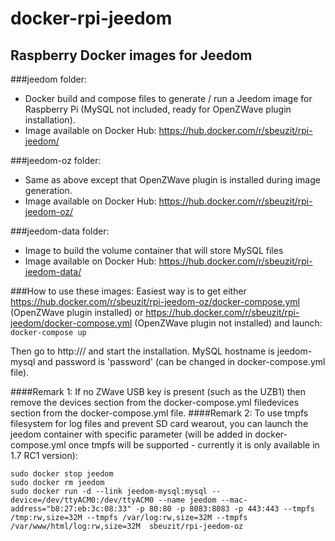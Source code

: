 # docker-rpi-jeedom
## Raspberry Docker images for Jeedom

###jeedom folder:
* Docker build and compose files to generate / run a Jeedom image for Raspberry Pi
(MySQL not included, ready for OpenZWave plugin installation).
* Image available on Docker Hub: https://hub.docker.com/r/sbeuzit/rpi-jeedom/

###jeedom-oz folder:
* Same as above except that OpenZWave plugin is installed during image generation.
* Image available on Docker Hub: https://hub.docker.com/r/sbeuzit/rpi-jeedom-oz/

###jeedom-data folder:
* Image to build the volume container that will store MySQL files
* Image available on Docker Hub: https://hub.docker.com/r/sbeuzit/rpi-jeedom-data/



###How to use these images:
Easiest way is to get either https://hub.docker.com/r/sbeuzit/rpi-jeedom-oz/docker-compose.yml (OpenZWave plugin installed) or https://hub.docker.com/r/sbeuzit/rpi-jeedom/docker-compose.yml (OpenZWave plugin not installed) and launch:
``` docker-compose up```

Then go to http://<raspberry ip>/ and start the installation. MySQL hostname is jeedom-mysql and password is 'password' (can be changed in docker-compose.yml file).

####Remark 1:
If no ZWave USB key is present (such as the UZB1) then remove the devices section from the docker-compose.yml filedevices section from the docker-compose.yml file.
####Remark 2:
To use tmpfs filesystem for log files and prevent SD card wearout, you can launch the jeedom container with specific parameter (will be added in docker-compose.yml once tmpfs will be supported - currently it is only available in 1.7 RC1 version):

```
sudo docker stop jeedom
sudo docker rm jeedom
sudo docker run -d --link jeedom-mysql:mysql --device=/dev/ttyACM0:/dev/ttyACM0 --name jeedom --mac-address="b8:27:eb:3c:08:33" -p 80:80 -p 8083:8083 -p 443:443 --tmpfs /tmp:rw,size=32M --tmpfs /var/log:rw,size=32M --tmpfs /var/www/html/log:rw,size=32M  sbeuzit/rpi-jeedom-oz
```


